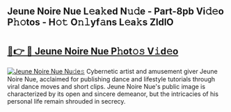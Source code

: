 ## Jeune Noire Nue L𝚎a𝚔ed N𝚞𝚍e - Part-8pb Vi𝚍𝚎o P𝚑𝚘tos - H𝚘𝚝 O𝚗𝚕yf𝚊ns L𝚎a𝚔s ZldlO

# <h2><a href="http://kf2ocx.oniu.top/?m=Jeune+Noire+Nue">🔗👉 🔴 Jeune Noire Nue P𝚑ot𝚘𝚜 V𝚒d𝚎o</a></h2>

[![Jeune Noire Nue Nu𝚍e𝚜](https://i.imgur.com/0qMVB7G.gif)](http://kf2ocx.oniu.top/?m=Jeune+Noire+Nue)
Cybernetic artist and amusement giver Jeune Noire Nue, acclaimed for publishing dance and lifestyle tutorials through viral dance moves and short clips. Jeune Noire Nue's public image is characterized by its open and sincere demeanor, but the intricacies of his personal life remain shrouded in secrecy.  
